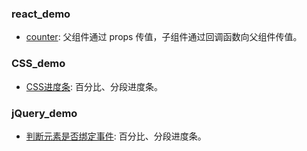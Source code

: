 ### react_demo
- [counter](https://askybig.github.io/demo/React/counter.html): 父组件通过 props 传值，子组件通过回调函数向父组件传值。

### CSS_demo
- [CSS进度条](https://askybig.github.io/demo/CSS/progress.html): 百分比、分段进度条。

### jQuery_demo
- [判断元素是否绑定事件](https://askybig.github.io/demo/jQuery/progress.html): 百分比、分段进度条。
